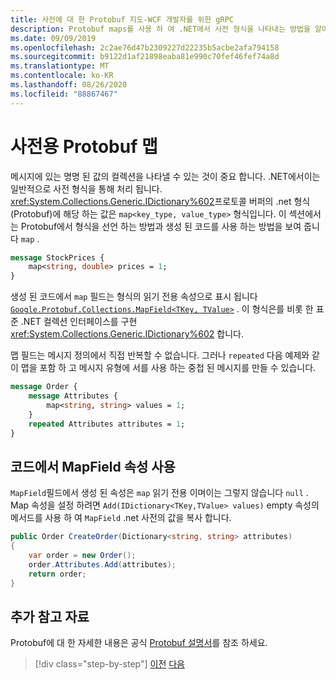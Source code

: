 ```yaml
---
title: 사전에 대 한 Protobuf 지도-WCF 개발자를 위한 gRPC
description: Protobuf maps를 사용 하 여 .NET에서 사전 형식을 나타내는 방법을 알아봅니다.
ms.date: 09/09/2019
ms.openlocfilehash: 2c2ae76d47b2309227d22235b5acbe2afa794158
ms.sourcegitcommit: b9122d1af21898eaba81e990c70fef46fef74a8d
ms.translationtype: MT
ms.contentlocale: ko-KR
ms.lasthandoff: 08/26/2020
ms.locfileid: "88867467"
---
```

# <a name="protobuf-maps-for-dictionaries"></a>사전용 Protobuf 맵

메시지에 있는 명명 된 값의 컬렉션을 나타낼 수 있는 것이 중요 합니다. .NET에서이는 일반적으로 사전 형식을 통해 처리 됩니다. <xref:System.Collections.Generic.IDictionary%602>프로토콜 버퍼의 .net 형식 (Protobuf)에 해당 하는 값은 `map<key_type, value_type>` 형식입니다. 이 섹션에서는 Protobuf에서 형식을 선언 하는 방법과 생성 된 코드를 사용 하는 방법을 보여 줍니다 `map` .

```protobuf
message StockPrices {
    map<string, double> prices = 1;
}
```

생성 된 코드에서 `map` 필드는 형식의 읽기 전용 속성으로 표시 됩니다 [`Google.Protobuf.Collections.MapField<TKey, TValue>`][map-field] . 이 형식은를 비롯 한 표준 .NET 컬렉션 인터페이스를 구현 <xref:System.Collections.Generic.IDictionary%602> 합니다.

맵 필드는 메시지 정의에서 직접 반복할 수 없습니다. 그러나 `repeated` 다음 예제와 같이 맵을 포함 하 고 메시지 유형에 서를 사용 하는 중첩 된 메시지를 만들 수 있습니다.

```protobuf
message Order {
    message Attributes {
        map<string, string> values = 1;
    }
    repeated Attributes attributes = 1;
}
```

## <a name="using-mapfield-properties-in-code"></a>코드에서 MapField 속성 사용

`MapField`필드에서 생성 된 속성은 `map` 읽기 전용 이며이는 그렇지 않습니다 `null` . Map 속성을 설정 하려면 `Add(IDictionary<TKey,TValue> values)` empty 속성의 메서드를 사용 하 여 `MapField` .net 사전의 값을 복사 합니다.

```csharp
public Order CreateOrder(Dictionary<string, string> attributes)
{
    var order = new Order();
    order.Attributes.Add(attributes);
    return order;
}
```

## <a name="further-reading"></a>추가 참고 자료

Protobuf에 대 한 자세한 내용은 공식 [Protobuf 설명서](https://developers.google.com/protocol-buffers/docs/overview)를 참조 하세요.

[map-field]: https://developers.google.cn/protocol-buffers/docs/reference/csharp/class/google/protobuf/collections/map-field-t-key-t-value-

>[!div class="step-by-step"]
>[이전](protobuf-enums.md)
>[다음](wcf-services-to-grpc-comparison.md)
